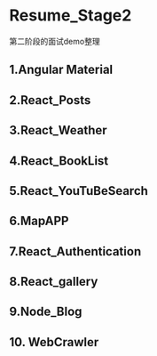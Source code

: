 # Resume_Stage2
第二阶段的面试demo整理

## 1.Angular Material

## 2.React_Posts

## 3.React_Weather

##  4.React_BookList

##  5.React_YouTuBeSearch

##  6.MapAPP

##  7.React_Authentication

##  8.React_gallery

##  9.Node_Blog

##  10. WebCrawler
 
 

